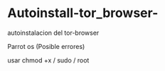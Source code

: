 # Autoinstall-tor_browser-
autoinstalacion del tor-browser

Parrot os (Posible errores)

usar chmod +x / sudo / root
